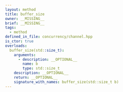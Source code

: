 ```yaml
---
layout: method
title: buffer_size
owner: __MISSING__
brief: __MISSING__
tags:
  - method
defined_in_file: concurrency/channel.hpp
is_ctor: true
overloads:
  buffer_size(std::size_t):
    arguments:
      - description: __OPTIONAL__
        name: b
        type: std::size_t
    description: __OPTIONAL__
    return: __OPTIONAL__
    signature_with_names: buffer_size(std::size_t b)
---
```

